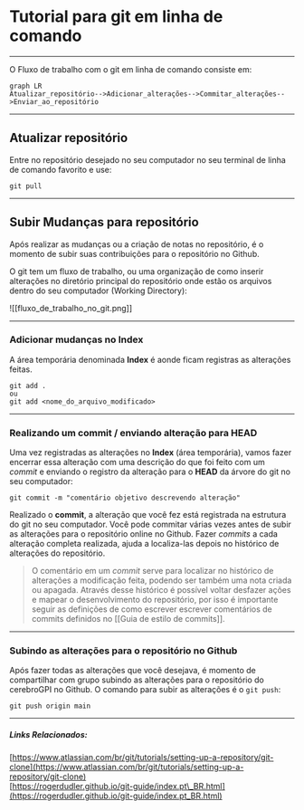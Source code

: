 # Tutorial para git em linha de comando
---

O Fluxo de trabalho com o git em linha de comando consiste em:

```mermaid
graph LR
Atualizar_repositório-->Adicionar_alterações-->Commitar_alterações-->Enviar_ao_repositório
```

---

## Atualizar repositório
Entre no repositório desejado no seu computador no seu terminal de linha de comando favorito e use:
```
git pull
```

---
## Subir Mudanças para repositório
Após realizar as mudanças ou a criação de notas no repositório, é o momento de subir suas contribuições para o repositório no Github.

O git tem um fluxo de trabalho, ou uma organização de como inserir alterações no diretório principal do repositório onde estão os arquivos dentro do seu computador (Working Directory):

![[fluxo_de_trabalho_no_git.png]]

---
### Adicionar mudanças no **Index**
A área temporária denominada **Index** é aonde ficam registras as alterações feitas.
```
git add .
ou
git add <nome_do_arquivo_modificado>
```

---
### Realizando um **commit** / enviando alteração para **HEAD**
Uma vez registradas as alterações no **Index** (área temporária), vamos fazer encerrar essa alteração com uma descrição do que foi feito com um *commit* e enviando o registro da alteração para o **HEAD** da árvore do git no seu computador:
```
git commit -m "comentário objetivo descrevendo alteração"
```

Realizado o **commit**, a alteração que você fez está registrada na estrutura do git no seu computador. Você pode commitar várias vezes antes de subir as alterações para o repositório online no Github. Fazer *commits* a cada alteração completa realizada, ajuda a localiza-las depois no histórico de alterações do repositório.

>O comentário em um *commit* serve para localizar no histórico de alterações a modificação feita, podendo ser também uma nota criada ou apagada. Através desse histórico é possível voltar desfazer ações e mapear o desenvolvimento do repositório, por isso é importante seguir as definições de como escrever escrever comentários de commits definidos no [[Guia de estilo de commits]].

---
### Subindo as alterações para o repositório no Github
Após fazer todas as alterações que você desejava, é momento de compartilhar com grupo subindo as alterações para o repositório do cerebroGPI no Github. O comando para subir as alterações é o `git push`:
```
git push origin main
```

---
##### Links Relacionados:  
[https://www.atlassian.com/br/git/tutorials/setting-up-a-repository/git-clone](https://www.atlassian.com/br/git/tutorials/setting-up-a-repository/git-clone)  
[https://rogerdudler.github.io/git-guide/index.pt\_BR.html](https://rogerdudler.github.io/git-guide/index.pt_BR.html)